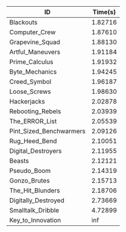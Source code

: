 |ID|Time(s)|
|-|-|
|Blackouts|1.82716|
|Computer_Crew|1.87610|
|Grapevine_Squad|1.88130|
|Artful_Maneuvers|1.91184|
|Prime_Calculus|1.91932|
|Byte_Mechanics|1.94245|
|Creed_Symbol|1.96187|
|Loose_Screws|1.98630|
|Hackerjacks|2.02878|
|Rebooting_Rebels|2.03939|
|The_ERROR_List|2.05539|
|Pint_Sized_Benchwarmers|2.09126|
|Rug_Heed_Bend|2.10051|
|Digital_Destroyers|2.11955|
|Beasts|2.12121|
|Pseudo_Boom|2.14319|
|Gonzo_Brutes|2.15713|
|The_Hit_Blunders|2.18706|
|Digitally_Destroyed|2.73669|
|Smalltalk_Dribble|4.72899|
|Key_to_Innovation|inf|
